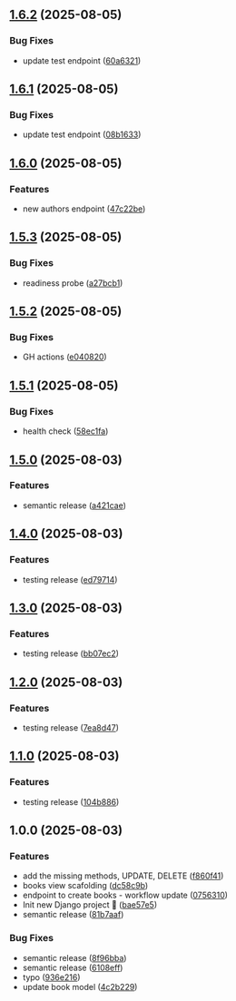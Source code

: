 ## [1.6.2](https://github.com/javieroc/devops-diploma-2025/compare/v1.6.1...v1.6.2) (2025-08-05)

### Bug Fixes

* update test endpoint ([60a6321](https://github.com/javieroc/devops-diploma-2025/commit/60a63213d87e1997909f062a5d395632f618b5a7))

## [1.6.1](https://github.com/javieroc/devops-diploma-2025/compare/v1.6.0...v1.6.1) (2025-08-05)

### Bug Fixes

* update test endpoint ([08b1633](https://github.com/javieroc/devops-diploma-2025/commit/08b1633c866e3331ebd4583ec3d5370d8c46811d))

## [1.6.0](https://github.com/javieroc/devops-diploma-2025/compare/v1.5.3...v1.6.0) (2025-08-05)

### Features

* new authors endpoint ([47c22be](https://github.com/javieroc/devops-diploma-2025/commit/47c22be40bed45da6c45a60e16f41bb972e7ec51))

## [1.5.3](https://github.com/javieroc/devops-diploma-2025/compare/v1.5.2...v1.5.3) (2025-08-05)

### Bug Fixes

* readiness probe ([a27bcb1](https://github.com/javieroc/devops-diploma-2025/commit/a27bcb1424ff0b74151ad81782ef49dd0140db6f))

## [1.5.2](https://github.com/javieroc/devops-diploma-2025/compare/v1.5.1...v1.5.2) (2025-08-05)

### Bug Fixes

* GH actions ([e040820](https://github.com/javieroc/devops-diploma-2025/commit/e0408207b554eb2f768c6697f187a20f953385a4))

## [1.5.1](https://github.com/javieroc/devops-diploma-2025/compare/v1.5.0...v1.5.1) (2025-08-05)

### Bug Fixes

* health check ([58ec1fa](https://github.com/javieroc/devops-diploma-2025/commit/58ec1faaed45bfbd969880e81e2732f16a94e2fb))

## [1.5.0](https://github.com/javieroc/devops-diploma-2025/compare/v1.4.0...v1.5.0) (2025-08-03)

### Features

* semantic release ([a421cae](https://github.com/javieroc/devops-diploma-2025/commit/a421caeef364a0b913858ca061756c428153a724))

## [1.4.0](https://github.com/javieroc/devops-diploma-2025/compare/v1.3.0...v1.4.0) (2025-08-03)

### Features

* testing release ([ed79714](https://github.com/javieroc/devops-diploma-2025/commit/ed797140baf1c84fdd319bfb9866236aa9ad2230))

## [1.3.0](https://github.com/javieroc/devops-diploma-2025/compare/v1.2.0...v1.3.0) (2025-08-03)

### Features

* testing release ([bb07ec2](https://github.com/javieroc/devops-diploma-2025/commit/bb07ec2d5f241076da6b47f3659c458ec63f7e97))

## [1.2.0](https://github.com/javieroc/devops-diploma-2025/compare/v1.1.0...v1.2.0) (2025-08-03)

### Features

* testing release ([7ea8d47](https://github.com/javieroc/devops-diploma-2025/commit/7ea8d477b29311507e012a3a8cc5331bb3cda167))

## [1.1.0](https://github.com/javieroc/devops-diploma-2025/compare/v1.0.0...v1.1.0) (2025-08-03)

### Features

* testing release ([104b886](https://github.com/javieroc/devops-diploma-2025/commit/104b8861193c9800127a3ba83185033b920d3c94))

## 1.0.0 (2025-08-03)

### Features

* add the missing methods, UPDATE, DELETE ([f860f41](https://github.com/javieroc/devops-diploma-2025/commit/f860f4104a83cc20e05a1114a2dc3c2a26aa984b))
* books view scafolding ([dc58c9b](https://github.com/javieroc/devops-diploma-2025/commit/dc58c9bb8f2995b7d9704cfe118942af559a1bee))
* endpoint to create books - workflow update ([0756310](https://github.com/javieroc/devops-diploma-2025/commit/075631011a240ec311dfeb6b4142591305314f30))
* Init new Django project :rocket: ([bae57e5](https://github.com/javieroc/devops-diploma-2025/commit/bae57e5b9e1b1b15abfff259a51e325393d55d27))
* semantic release ([81b7aaf](https://github.com/javieroc/devops-diploma-2025/commit/81b7aafe5d330b666b6d0fb525b67468511125c8))

### Bug Fixes

* semantic release ([8f96bba](https://github.com/javieroc/devops-diploma-2025/commit/8f96bba46ca80fefb80240f8c6572f94729b5ae0))
* semantic release ([6108eff](https://github.com/javieroc/devops-diploma-2025/commit/6108eff80943e30c4f4f00d8abf475a8734b31ee))
* typo ([936e216](https://github.com/javieroc/devops-diploma-2025/commit/936e21618fa8fb53d7759a67ac68ddcab4459b3a))
* update book model ([4c2b229](https://github.com/javieroc/devops-diploma-2025/commit/4c2b2294ab461603b8ae96ecb4a89f5119327057))

